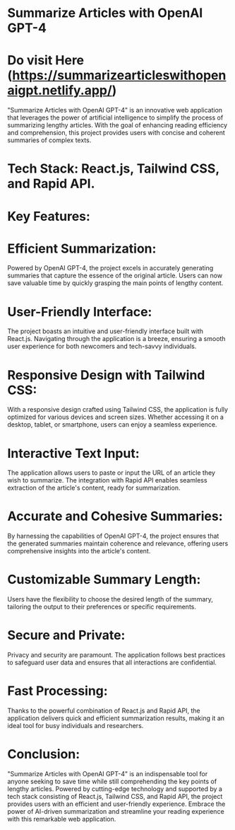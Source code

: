 # Summarize Articles with OpenAI GPT-4

# Do visit Here (https://summarizearticleswithopenaigpt.netlify.app/)

"Summarize Articles with OpenAI GPT-4" is an innovative web application that leverages the power of artificial intelligence to simplify the process of summarizing lengthy articles. With the goal of enhancing reading efficiency and comprehension, this project provides users with concise and coherent summaries of complex texts.

# Tech Stack: React.js, Tailwind CSS, and Rapid API.

# Key Features:

# Efficient Summarization:
Powered by OpenAI GPT-4, the project excels in accurately generating summaries that capture the essence of the original article. Users can now save valuable time by quickly grasping the main points of lengthy content.

# User-Friendly Interface:
The project boasts an intuitive and user-friendly interface built with React.js. Navigating through the application is a breeze, ensuring a smooth user experience for both newcomers and tech-savvy individuals.

# Responsive Design with Tailwind CSS:
With a responsive design crafted using Tailwind CSS, the application is fully optimized for various devices and screen sizes. Whether accessing it on a desktop, tablet, or smartphone, users can enjoy a seamless experience.

# Interactive Text Input:
The application allows users to paste or input the URL of an article they wish to summarize. The integration with Rapid API enables seamless extraction of the article's content, ready for summarization.

# Accurate and Cohesive Summaries:
By harnessing the capabilities of OpenAI GPT-4, the project ensures that the generated summaries maintain coherence and relevance, offering users comprehensive insights into the article's content.

# Customizable Summary Length:
Users have the flexibility to choose the desired length of the summary, tailoring the output to their preferences or specific requirements.

# Secure and Private:
Privacy and security are paramount. The application follows best practices to safeguard user data and ensures that all interactions are confidential.

# Fast Processing:
Thanks to the powerful combination of React.js and Rapid API, the application delivers quick and efficient summarization results, making it an ideal tool for busy individuals and researchers.

# Conclusion:

"Summarize Articles with OpenAI GPT-4" is an indispensable tool for anyone seeking to save time while still comprehending the key points of lengthy articles. Powered by cutting-edge technology and supported by a tech stack consisting of React.js, Tailwind CSS, and Rapid API, the project provides users with an efficient and user-friendly experience. Embrace the power of AI-driven summarization and streamline your reading experience with this remarkable web application.
